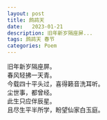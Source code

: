 ```yaml
---
layout: post
title: 鹧鸪天
date:   2023-01-21
description: 旧年新岁隔座屏...
tags: 鹧鸪天 春节
categories: Poem
---
```


旧年新岁隔座屏。  
春风轻拂一天青。  
今载四十平头过，喜得籁音洗耳听。  
尘世事，都曾经。  
此生只应伴辰星。  
且尽生平半所学，盼望仙家白玉庭。
